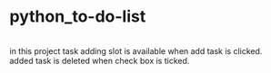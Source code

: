 #  python_to-do-list
<br>
in this project task adding slot is available when add task is clicked.<br>
added task is deleted when check box is ticked.
